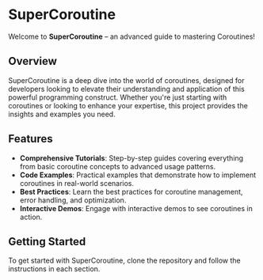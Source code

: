 # SuperCoroutine

Welcome to **SuperCoroutine** – an advanced guide to mastering Coroutines!

## Overview

SuperCoroutine is a deep dive into the world of coroutines, designed for developers looking to elevate their understanding and application of this powerful programming construct. Whether you're just starting with coroutines or looking to enhance your expertise, this project provides the insights and examples you need.

## Features

- **Comprehensive Tutorials**: Step-by-step guides covering everything from basic coroutine concepts to advanced usage patterns.
- **Code Examples**: Practical examples that demonstrate how to implement coroutines in real-world scenarios.
- **Best Practices**: Learn the best practices for coroutine management, error handling, and optimization.
- **Interactive Demos**: Engage with interactive demos to see coroutines in action.

## Getting Started

To get started with SuperCoroutine, clone the repository and follow the instructions in each section.

